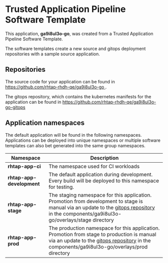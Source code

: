 # Trusted Application Pipeline Software Template

This application, **ga9i8ul3o-go**, was created from a Trusted Application Pipeline Software Template.

The software templates create a new source and gitops deployment repositories with a sample source application. 

## Repositories

The source code for your application can be found in [https://github.com/rhtap-rhdh-qe/ga9i8ul3o-go ](https://github.com/rhtap-rhdh-qe/ga9i8ul3o-go ).
 
The gitops repository, which contains the kubernetes manifests for the application can be found in 
[https://github.com/rhtap-rhdh-qe/ga9i8ul3o-go-gitops ](https://github.com/rhtap-rhdh-qe/ga9i8ul3o-go-gitops ) 

## Application namespaces 

The default application will be found in the following namespaces. Applications can be deployed into unique namespaces or multiple software templates can also bet generated into the same group namespaces.  

|  Namespace   |  Description   |  
| -------- | -------- |
| **rhtap-app-ci** | The namespace used for CI workloads |
| **rhtap-app-development** | The default application during development. Every build will be deployed to this namespace for testing. |
| **rhtap-app-stage** | The staging namespace for this application. Promotion from development to stage is manual via an update to the [gitops repository](https://github.com/rhtap-rhdh-qe/ga9i8ul3o-go-gitops ) in the components/ga9i8ul3o-go/overlays/stage directory |
| **rhtap-app-prod** | The production namespace for this application. Promotion from stage to production is manual via an update to the [gitops repository](https://github.com/rhtap-rhdh-qe/ga9i8ul3o-go-gitops ) in the components/ga9i8ul3o-go/overlays/prod directory |
